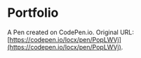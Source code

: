 # Portfolio

A Pen created on CodePen.io. Original URL: [https://codepen.io/locx/pen/PopLWVj](https://codepen.io/locx/pen/PopLWVj).


